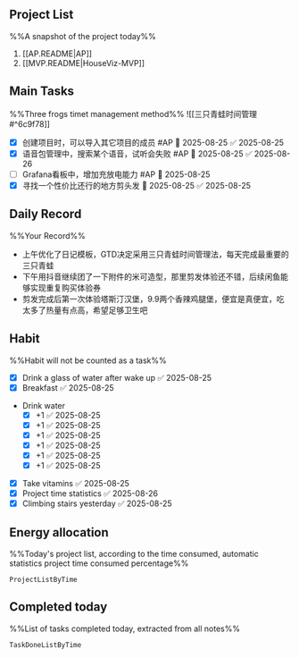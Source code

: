 ## Project List
%%A snapshot of the project today%%
1. [[AP.README|AP]]
2. [[MVP.README|HouseViz-MVP]]

## Main Tasks
%%Three frogs timet management method%% 
![[三只青蛙时间管理#^6c9f78]]

- [x] 创建项目时，可以导入其它项目的成员 #AP 📅 2025-08-25 ✅ 2025-08-25
- [x] 语音包管理中，搜索某个语音，试听会失败 #AP 📅 2025-08-25 ✅ 2025-08-26
- [ ] Grafana看板中，增加充放电能力 #AP  📅 2025-08-25
- [x] 寻找一个性价比还行的地方剪头发 📅 2025-08-25 ✅ 2025-08-25
## Daily Record
%%Your Record%%
- 上午优化了日记模板，GTD决定采用三只青蛙时间管理法，每天完成最重要的三只青蛙
- 下午用抖音继续团了一下附件的米可造型，那里剪发体验还不错，后续闲鱼能够实现重复购买体验券
- 剪发完成后第一次体验塔斯汀汉堡，9.9两个香辣鸡腿堡，便宜是真便宜，吃太多了热量有点高，希望足够卫生吧
## Habit
%%Habit will not be counted as a task%%
- [x] Drink a glass of water after wake up ✅ 2025-08-25
- [x] Breakfast ✅ 2025-08-25
- Drink water
	- [x] +1 ✅ 2025-08-25
	- [x] +1 ✅ 2025-08-25
	- [x] +1 ✅ 2025-08-25
	- [x] +1 ✅ 2025-08-25
	- [x] +1 ✅ 2025-08-25
	- [x] +1 ✅ 2025-08-25
- [x] Take vitamins ✅ 2025-08-25
- [x] Project time statistics ✅ 2025-08-26
- [x] Climbing stairs yesterday ✅ 2025-08-25

## Energy allocation
%%Today's project list, according to the time consumed, automatic statistics project time consumed percentage%%
```LifeOS
ProjectListByTime
```

## Completed today
%%List of tasks completed today, extracted from all notes%%
```LifeOS
TaskDoneListByTime
```
